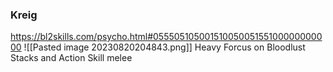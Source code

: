 
### Kreig

https://bl2skills.com/psycho.html#05550510500151005005155100000000000
![[Pasted image 20230820204843.png]]
Heavy Forcus on Bloodlust Stacks and Action Skill melee 
